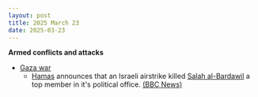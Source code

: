 ```yaml
---
layout: post
title: 2025 March 23
date: 2025-03-23
---
```



**Armed conflicts and attacks**

* [Gaza war](https://en.wikipedia.org/wiki/Gaza_war "Gaza war")
  + [Hamas](https://en.wikipedia.org/wiki/Hamas "Hamas") announces that an Israeli airstrike killed [Salah al-Bardawil](https://en.wikipedia.org/wiki/Salah_al-Bardawil "Salah al-Bardawil") a top member in it's political office. [(BBC News)](https://www.bbc.com/news/articles/cq5zxe5l58go)
